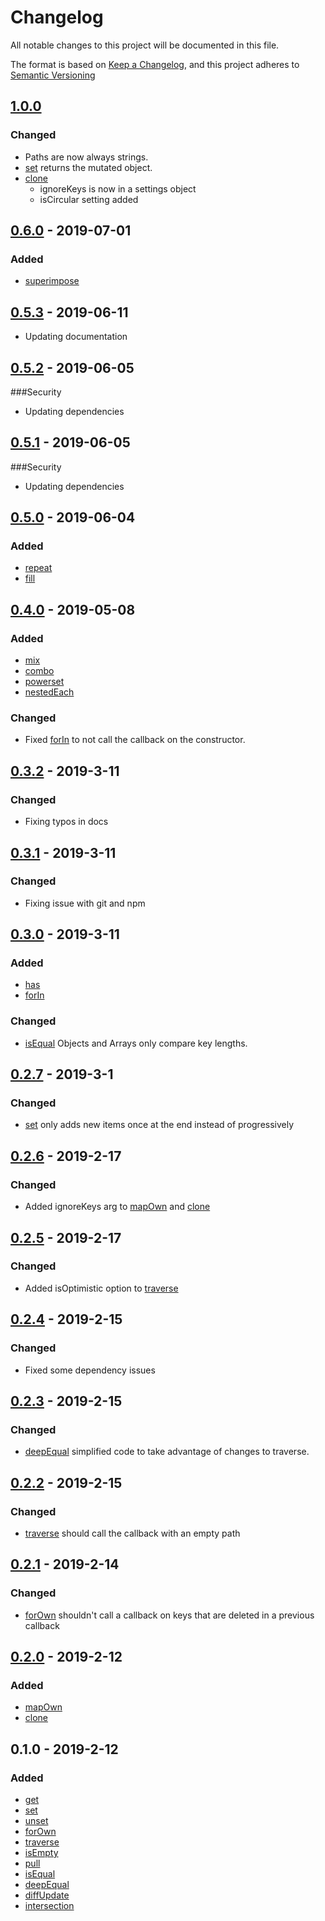 # Changelog
All notable changes to this project will be documented in this file.

The format is based on [Keep a Changelog](https://keepachangelog.com/en/1.0.0/),
and this project adheres to [Semantic Versioning](https://semver.org/spec/v2.0.0.html)

## [1.0.0]
### Changed
- Paths are now always strings.
- [set](docs/set.md) returns the mutated object.
- [clone](docs/clone.md)
  - ignoreKeys is now in a settings object
  - isCircular setting added

## [0.6.0] - 2019-07-01
### Added
- [superimpose](docs/superimpose.md)

## [0.5.3] - 2019-06-11
- Updating documentation

## [0.5.2] - 2019-06-05
###Security
- Updating dependencies

## [0.5.1] - 2019-06-05
###Security
- Updating dependencies

## [0.5.0] - 2019-06-04
### Added
- [repeat](docs/repeat.md)
- [fill](docs/fill.md)

## [0.4.0] - 2019-05-08
### Added
- [mix](docs/mix.md)
- [combo](docs/combo.md)
- [powerset](docs/powerset.md)
- [nestedEach](docs/nestedEach.md)

### Changed
- Fixed [forIn](docs/forIn.md) to not call the callback on the constructor.

## [0.3.2] - 2019-3-11
### Changed
- Fixing typos in docs

## [0.3.1] - 2019-3-11
### Changed
- Fixing issue with git and npm

## [0.3.0] - 2019-3-11
### Added
- [has](docs/has.md)
- [forIn](docs/forIn.md)

### Changed
- [isEqual](docs/isEqual.md) Objects and Arrays only compare key lengths.

## [0.2.7] - 2019-3-1
### Changed
- [set](docs/set.md) only adds new items once at the end instead of progressively

## [0.2.6] - 2019-2-17
### Changed
- Added ignoreKeys arg to [mapOwn](docs/mapOwn.md) and [clone](docs/clone.md)

## [0.2.5] - 2019-2-17
### Changed
- Added isOptimistic option to [traverse](docs/traverse.md)

## [0.2.4] - 2019-2-15
### Changed
- Fixed some dependency issues

## [0.2.3] - 2019-2-15
### Changed
- [deepEqual](docs/deepEqual.md) simplified code to take advantage of changes to traverse.

## [0.2.2] - 2019-2-15
### Changed
- [traverse](docs/traverse.md) should call the callback with an empty path

## [0.2.1] - 2019-2-14
### Changed
- [forOwn](docs/forOwn.md) shouldn't call a callback on keys that are deleted in a previous callback 

## [0.2.0] - 2019-2-12
### Added
- [mapOwn](docs/mapOwn.md)
- [clone](docs/clone.md)

## 0.1.0 - 2019-2-12
### Added
- [get](docs/get.md)
- [set](docs/set.md)
- [unset](docs/unset.md)
- [forOwn](docs/forOwn.md)
- [traverse](docs/traverse.md)
- [isEmpty](docs/isEmpty.md)
- [pull](docs/pull.md)
- [isEqual](docs/isEqual.md)
- [deepEqual](docs/deepEqual.md)
- [diffUpdate](docs/diffUpdate.md)
- [intersection](docs/intersection.md)

[1.0.0]: https://github.com/DarrenPaulWright/object-agent/compare/v0.6.0...1.0.0
[0.6.0]: https://github.com/DarrenPaulWright/object-agent/compare/v0.5.3...0.6.0
[0.5.3]: https://github.com/DarrenPaulWright/object-agent/compare/v0.5.2...0.5.3
[0.5.2]: https://github.com/DarrenPaulWright/object-agent/compare/v0.5.1...0.5.2
[0.5.1]: https://github.com/DarrenPaulWright/object-agent/compare/v0.5.0...0.5.1
[0.5.0]: https://github.com/DarrenPaulWright/object-agent/compare/v0.4.0...0.5.0
[0.4.0]: https://github.com/DarrenPaulWright/object-agent/compare/v0.3.2...0.4.0
[0.3.2]: https://github.com/DarrenPaulWright/object-agent/compare/v0.3.1...0.3.2
[0.3.1]: https://github.com/DarrenPaulWright/object-agent/compare/v0.3.0...0.3.1
[0.3.0]: https://github.com/DarrenPaulWright/object-agent/compare/v0.2.7...0.3.0
[0.2.7]: https://github.com/DarrenPaulWright/object-agent/compare/v0.2.6...0.2.7
[0.2.6]: https://github.com/DarrenPaulWright/object-agent/compare/v0.2.5...0.2.6
[0.2.5]: https://github.com/DarrenPaulWright/object-agent/compare/v0.2.4...0.2.5
[0.2.4]: https://github.com/DarrenPaulWright/object-agent/compare/v0.2.3...0.2.4
[0.2.3]: https://github.com/DarrenPaulWright/object-agent/compare/v0.2.2...0.2.3
[0.2.2]: https://github.com/DarrenPaulWright/object-agent/compare/v0.2.1...0.2.2
[0.2.1]: https://github.com/DarrenPaulWright/object-agent/compare/v0.2.0...0.2.1
[0.2.0]: https://github.com/DarrenPaulWright/object-agent/compare/v0.1.0...0.2.0
